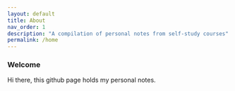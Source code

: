 ```yaml
---
layout: default
title: About
nav_order: 1
description: "A compilation of personal notes from self-study courses"
permalink: /home
---
```


### Welcome
Hi there, this github page holds my personal notes.
